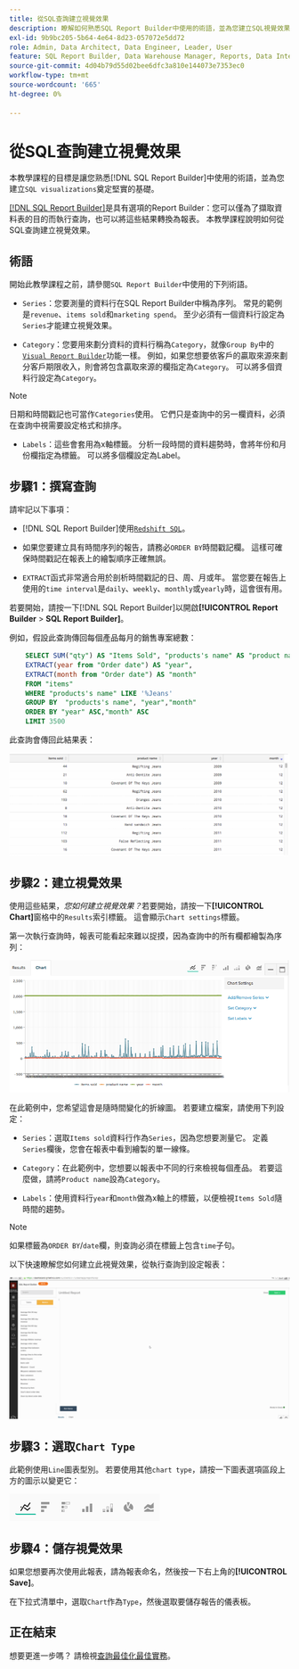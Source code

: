 ```yaml
---
title: 從SQL查詢建立視覺效果
description: 瞭解如何熟悉SQL Report Builder中使用的術語，並為您建立SQL視覺效果奠定堅實的基礎。
exl-id: 9b9bc205-5b64-4e64-8d23-057072e5dd72
role: Admin, Data Architect, Data Engineer, Leader, User
feature: SQL Report Builder, Data Warehouse Manager, Reports, Data Integration
source-git-commit: 4d04b79d55d02bee6dfc3a810e144073e7353ec0
workflow-type: tm+mt
source-wordcount: '665'
ht-degree: 0%

---
```


# 從SQL查詢建立視覺效果

本教學課程的目標是讓您熟悉[!DNL SQL Report Builder]中使用的術語，並為您建立`SQL visualizations`奠定堅實的基礎。

[[!DNL SQL Report Builder]](../data-analyst/dev-reports/sql-rpt-bldr.md)是具有選項的Report Builder：您可以僅為了擷取資料表的目的而執行查詢，也可以將這些結果轉換為報表。 本教學課程說明如何從SQL查詢建立視覺效果。

## 術語

開始此教學課程之前，請參閱`SQL Report Builder`中使用的下列術語。

- `Series`：您要測量的資料行在SQL Report Builder中稱為序列。 常見的範例是`revenue`、`items sold`和`marketing spend`。 至少必須有一個資料行設定為`Series`才能建立視覺效果。

- `Category`：您要用來劃分資料的資料行稱為`Category`，就像`Group By`中的[`Visual Report Builder`](../data-user/reports/ess-rpt-build-visual.md)功能一樣。 例如，如果您想要依客戶的贏取來源來劃分客戶期限收入，則會將包含贏取來源的欄指定為`Category`。 可以將多個資料行設定為`Category`。

>[!NOTE]
>
>日期和時間戳記也可當作`Categories`使用。 它們只是查詢中的另一欄資料，必須在查詢中視需要設定格式和排序。

- `Labels`：這些會套用為x軸標籤。 分析一段時間的資料趨勢時，會將年份和月份欄指定為標籤。 可以將多個欄設定為Label。

## 步驟1：撰寫查詢

請牢記以下事項：

- [!DNL SQL Report Builder]使用[`Redshift SQL`](https://docs.aws.amazon.com/redshift/latest/dg/c_redshift-and-postgres-sql.html)。

- 如果您要建立具有時間序列的報告，請務必`ORDER BY`時間戳記欄。 這樣可確保時間戳記在報表上的繪製順序正確無誤。

- `EXTRACT`函式非常適合用於剖析時間戳記的日、周、月或年。 當您要在報告上使用的`time interval`是`daily`、`weekly`、`monthly`或`yearly`時，這會很有用。

若要開始，請按一下[!DNL SQL Report Builder]以開啟&#x200B;**[!UICONTROL Report Builder** > **SQL Report Builder]**。

例如，假設此查詢傳回每個產品每月的銷售專案總數：

```sql
    SELECT SUM("qty") AS "Items Sold", "products's name" AS "product name",
    EXTRACT(year from "Order date") AS "year",
    EXTRACT(month from "Order date") AS "month"
    FROM "items"
    WHERE "products's name" LIKE '%Jeans'
    GROUP BY  "products's name", "year","month"
    ORDER BY "year" ASC,"month" ASC
    LIMIT 3500
```

此查詢會傳回此結果表：

![顯示SQL查詢結果的表格，其中包含依產品、年份和月份銷售的專案](../assets/SQL_results_table.png)

## 步驟2：建立視覺效果

使用這些結果，*您如何建立視覺效果？*&#x200B;若要開始，請按一下&#x200B;**[!UICONTROL Chart]**&#x200B;窗格中的`Results`索引標籤。 這會顯示`Chart settings`標籤。

第一次執行查詢時，報表可能看起來難以捉摸，因為查詢中的所有欄都繪製為序列：

![初始SQL報告，所有資料行均繪製為數列](../assets/SQL_initial_report_results.png)

在此範例中，您希望這會是隨時間變化的折線圖。 若要建立檔案，請使用下列設定：

- `Series`：選取`Items sold`資料行作為`Series`，因為您想要測量它。 定義`Series`欄後，您會在報表中看到繪製的單一線條。

- `Category`：在此範例中，您想要以報表中不同的行來檢視每個產品。 若要這麼做，請將`Product name`設為`Category`。

- `Labels`：使用資料行`year`和`month`做為x軸上的標籤，以便檢視`Items Sold`隨時間的趨勢。

>[!NOTE]
>
>如果標籤為`ORDER BY`/`date`欄，則查詢必須在標籤上包含`time`子句。

以下快速瞭解您如何建立此視覺效果，從執行查詢到設定報表：

![設定SQL報表視覺效果設定的動畫示範](../assets/SQL_report_settings.gif)

## 步驟3：選取`Chart Type`

此範例使用`Line`圖表型別。 若要使用其他`chart type`，請按一下圖表選項區段上方的圖示以變更它：

![可用的圖表型別圖示，包括線條、長條、區域和其他視覺化選項](../assets/Chart_types.png)

## 步驟4：儲存視覺效果

如果您想要再次使用此報表，請為報表命名，然後按一下右上角的&#x200B;**[!UICONTROL Save]**。

在下拉式清單中，選取`Chart`作為`Type`，然後選取要儲存報告的儀表板。

## 正在結束

想要更進一步嗎？ 請檢視[查詢最佳化最佳實務](../best-practices/optimizing-your-sql-queries.md)。
